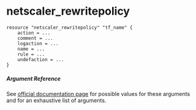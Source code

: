 # netscaler_rewritepolicy

```
resource "netscaler_rewritepolicy" "tf_name" {
    action = ...
    comment = ...
    logaction = ...
    name = ...
    rule = ...
    undefaction = ...
}
```

##### Argument Reference

See [official documentation page](https://developer-docs.citrix.com/projects/netscaler-nitro-api/en/11.0/configuration/rewrite/rewritepolicy/rewritepolicy/) for possible values for these arguments and for an exhaustive list of arguments.

